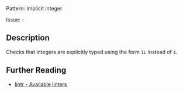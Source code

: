 Pattern: Implicit integer

Issue: -

## Description

Checks that integers are explicitly typed using the form `1L` instead of `1`.

## Further Reading

* [lintr - Available linters](https://github.com/jimhester/lintr#available-linters)